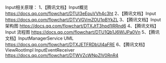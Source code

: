 Input相关原理：
1、【腾讯文档】Input概览
https://docs.qq.com/flowchart/DTUl3eEpuVVh4c3ht
2、【腾讯文档】Input
https://docs.qq.com/flowchart/DTVVGVmZOU1pBYkZL
3、【腾讯文档】Input 架构图
https://docs.qq.com/flowchart/DTXJtT3hpd1lRRnd6
4、【腾讯文档】Input 流程图
https://docs.qq.com/flowchart/DTU1Qb1J6WlJPa0Vn
5、【腾讯文档】InputManagerService UML
https://docs.qq.com/flowchart/DTXJETFRDbUl4aFRE
6、【腾讯文档】ViewRootImpl InputEventReceiver
https://docs.qq.com/flowchart/DTWVZcWNpZlV0RnR4
